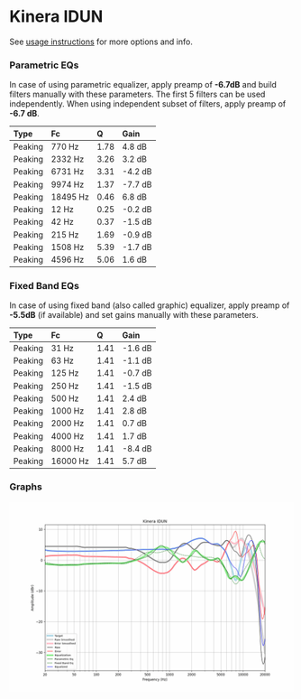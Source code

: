 # Kinera IDUN
See [usage instructions](https://github.com/jaakkopasanen/AutoEq#usage) for more options and info.

### Parametric EQs
In case of using parametric equalizer, apply preamp of **-6.7dB** and build filters manually
with these parameters. The first 5 filters can be used independently.
When using independent subset of filters, apply preamp of **-6.7 dB**.

| Type    | Fc       |    Q | Gain    |
|:--------|:---------|:-----|:--------|
| Peaking | 770 Hz   | 1.78 | 4.8 dB  |
| Peaking | 2332 Hz  | 3.26 | 3.2 dB  |
| Peaking | 6731 Hz  | 3.31 | -4.2 dB |
| Peaking | 9974 Hz  | 1.37 | -7.7 dB |
| Peaking | 18495 Hz | 0.46 | 6.8 dB  |
| Peaking | 12 Hz    | 0.25 | -0.2 dB |
| Peaking | 42 Hz    | 0.37 | -1.5 dB |
| Peaking | 215 Hz   | 1.69 | -0.9 dB |
| Peaking | 1508 Hz  | 5.39 | -1.7 dB |
| Peaking | 4596 Hz  | 5.06 | 1.6 dB  |

### Fixed Band EQs
In case of using fixed band (also called graphic) equalizer, apply preamp of **-5.5dB**
(if available) and set gains manually with these parameters.

| Type    | Fc       |    Q | Gain    |
|:--------|:---------|:-----|:--------|
| Peaking | 31 Hz    | 1.41 | -1.6 dB |
| Peaking | 63 Hz    | 1.41 | -1.1 dB |
| Peaking | 125 Hz   | 1.41 | -0.7 dB |
| Peaking | 250 Hz   | 1.41 | -1.5 dB |
| Peaking | 500 Hz   | 1.41 | 2.4 dB  |
| Peaking | 1000 Hz  | 1.41 | 2.8 dB  |
| Peaking | 2000 Hz  | 1.41 | 0.7 dB  |
| Peaking | 4000 Hz  | 1.41 | 1.7 dB  |
| Peaking | 8000 Hz  | 1.41 | -8.4 dB |
| Peaking | 16000 Hz | 1.41 | 5.7 dB  |

### Graphs
![](./Kinera%20IDUN.png)